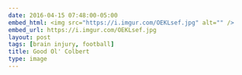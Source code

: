 ```yaml
---
date: 2016-04-15 07:48:00-05:00
embed_html: <img src="https://i.imgur.com/OEKLsef.jpg" alt="" />
embed_url: https://i.imgur.com/OEKLsef.jpg
layout: post
tags: [brain injury, football]
title: Good Ol' Colbert
type: image
---
```

<img src="https://i.imgur.com/OEKLsef.jpg" alt="" />

